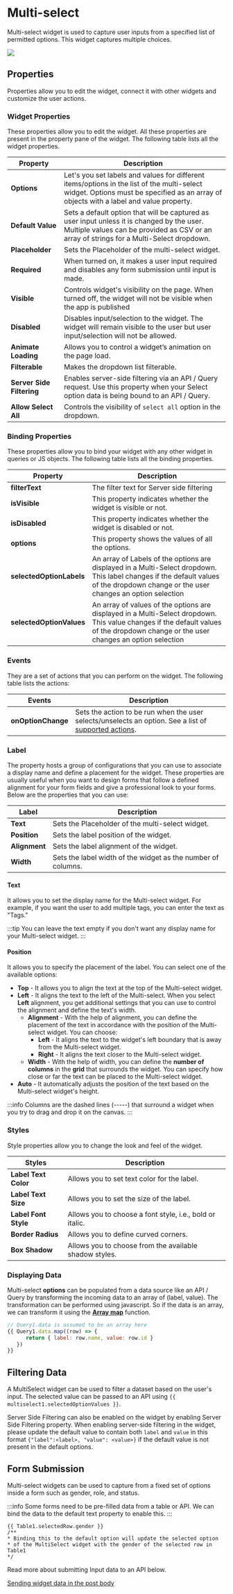 # Multi-select

Multi-select widget is used to capture user inputs from a specified list of permitted options. This widget captures multiple choices.

![](/img/multiselect.png)

## Properties

Properties allow you to edit the widget, connect it with other widgets and customize the user actions.

### Widget Properties

These properties allow you to edit the widget. All these properties are present in the property pane of the widget. The following table lists all the widget properties.

| Property                  | Description                                                                                                                                                                            |
| ------------------------- | -------------------------------------------------------------------------------------------------------------------------------------------------------------------------------------- |
| **Options**               | Let's you set labels and values for different items/options in the list of the multi-select widget. Options must be specified as an array of objects with a label and value property.  |
| **Default Value**         | Sets a default option that will be captured as user input unless it is changed by the user. Multiple values can be provided as CSV or an array of strings for a Multi-Select dropdown. |
| **Placeholder**           | Sets the Placeholder of the multi-select widget.                                                                                                                                       |
| **Required**              | When turned on, it makes a user input required and disables any form submission until input is made.                                                                                   |
| **Visible**               | Controls widget's visibility on the page. When turned off, the widget will not be visible when the app is published                                                                    |
| **Disabled**              | Disables input/selection to the widget. The widget will remain visible to the user but user input/selection will not be allowed.                                                       |
| **Animate Loading**       | Allows you to control a widget’s animation on the page load.                                                                                                                           |
| **Filterable**            | Makes the dropdown list filterable.                                                                                                                                                    |
| **Server Side Filtering** | Enables server-side filtering via an API / Query request. Use this property when your Select option data is being bound to an API / Query.                                             |
| **Allow Select All**      | Controls the visibility of `select all` option in the dropdown.                                                                                                                        |

### Binding Properties

These properties allow you to bind your widget with any other widget in queries or JS objects. The following table lists all the binding properties.

| Property                 | Description                                                                                                                                                                         |
| ------------------------ | ----------------------------------------------------------------------------------------------------------------------------------------------------------------------------------- |
| **filterText**           | The filter text for Server side filtering                                                                                                                                           |
| **isVisible**            | This property indicates whether the widget is visible or not.                                                                                                                       |
| **isDisabled**           | This property indicates whether the widget is disabled or not.                                                                                                                      |
| **options**              | This property shows the values of all the options.                                                                                                                                  |
| **selectedOptionLabels** | An array of Labels of the options are displayed in a Multi-Select dropdown. This label changes if the default values of the dropdown change or the user changes an option selection |
| **selectedOptionValues** | An array of values of the options are displayed in a Multi-Select dropdown. This value changes if the default values of the dropdown change or the user changes an option selection |

### Events

They are a set of actions that you can perform on the widget. The following table lists the actions:

| Events             | Description                                                                                                                                    |
| ------------------ | ---------------------------------------------------------------------------------------------------------------------------------------------- |
| **onOptionChange** | Sets the action to be run when the user selects/unselects an option. See a list of [supported actions](../appsmith-framework/widget-actions/). |

### Label

The property hosts a group of configurations that you can use to associate a display name and define a placement for the widget. These properties are usually useful when you want to design forms that follow a defined alignment for your form fields and give a professional look to your forms. Below are the properties that you can use:

| Label         | Description                                                  |
| ------------- | ------------------------------------------------------------ |
| **Text**      | Sets the Placeholder of the multi-select widget.             |
| **Position**  | Sets the label position of the widget.                       |
| **Alignment** | Sets the label alignment of the widget.                      |
| **Width**     | Sets the label width of the widget as the number of columns. |

#### **Text**

It allows you to set the display name for the Multi-select widget. For example, if you want the user to add multiple tags, you can enter the text as "Tags."

:::tip
You can leave the text empty if you don't want any display name for your Multi-select widget.
:::

#### **Position**

It allows you to specify the placement of the label. You can select one of the available options:

* **Top** - It allows you to align the text at the top of the Multi-select widget.
* **Left** - It aligns the text to the left of the Multi-select. When you select **Left** alignment, you get additional settings that you can use to control the alignment and define the text's width.
  * **Alignment** - With the help of alignment, you can define the placement of the text in accordance with the position of the Multi-select widget. You can choose:
    * **Left** - It aligns the text to the widget's left boundary that is away from the Multi-select widget.
    * **Right** - It aligns the text closer to the Multi-select widget.
  * **Width** - With the help of width, you can define the **number of columns** in the **grid** that surrounds the widget. You can specify how close or far the text can be placed to the Multi-select widget.
* **Auto** - It automatically adjusts the position of the text based on the Multi-select widget's height.

:::info
Columns are the dashed lines (-----) that surround a widget when you try to drag and drop it on the canvas.
:::

<VideoEmbed host="youtube" videoId="LlDnwBjDE6k" title="How to set the label properties?" caption="How to set the label properties?"/>

### Styles

Style properties allow you to change the look and feel of the widget.

| Styles               | Description                                              |
| -------------------- | -------------------------------------------------------- |
| **Label Text Color** | Allows you to set text color for the label.              |
| **Label Text Size**  | Allows you to set the size of the label.                 |
| **Label Font Style** | Allows you to choose a font style, i.e., bold or italic. |
| **Border Radius**    | Allows you to define curved corners.                     |
| **Box Shadow**       | Allows you to choose from the available shadow styles.   |

### Displaying Data

Multi-select **options** can be populated from a data source like an API / Query by transforming the incoming data to an array of (label, value). The transformation can be performed using javascript. So if the data is an array, we can transform it using the [**Array map**](https://developer.mozilla.org/en-US/docs/Web/JavaScript/Reference/Global\_Objects/TypedArray/map) function.

```javascript
// Query1.data is assumed to be an array here
{{ Query1.data.map((row) => { 
      return { label: row.name, value: row.id } 
   }) 
}}
```

## Filtering Data

A MultiSelect widget can be used to filter a dataset based on the user's input. The selected value can be passed to an API using `{{ multiselect1.selectedOptionValues }}`.

Server Side Filtering can also be enabled on the widget by enabling Server Side Filtering property. When enabling server-side filtering in the widget, please update the default value to contain both `label` and `value` in this format `{"label":<label>, "value": <value>}` if the default value is not present in the default options.

## **Form Submission**

Multi-select widgets can be used to capture from a fixed set of options inside a form such as gender, role, and status.

:::info
Some forms need to be pre-filled data from a table or API. We can bind the data to the default text property to enable this.
:::

```
{{ Table1.selectedRow.gender }}
/**
* Binding this to the default option will update the selected option 
* of the MultiSelect widget with the gender of the selected row in Table1
*/
```

Read more about submitting Input data to an API below.

[Sending widget data in the post body](../../core-concepts/data-access-and-binding/capturing-data-write/capture-form-data.md)
